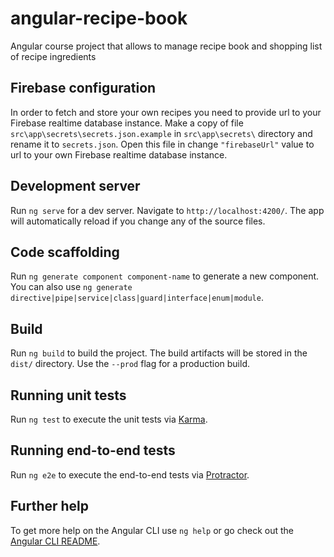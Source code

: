 # angular-recipe-book

Angular course project that allows to manage recipe book and shopping list of recipe ingredients

## Firebase configuration

In order to fetch and store your own recipes you need to provide url to your Firebase realtime database instance.
Make a copy of file `src\app\secrets\secrets.json.example` in `src\app\secrets\` directory and rename it to `secrets.json`.
Open this file in change `"firebaseUrl"` value to url to your own Firebase realtime database instance.

## Development server

Run `ng serve` for a dev server. Navigate to `http://localhost:4200/`. The app will automatically reload if you change any of the source files.

## Code scaffolding

Run `ng generate component component-name` to generate a new component. You can also use `ng generate directive|pipe|service|class|guard|interface|enum|module`.

## Build

Run `ng build` to build the project. The build artifacts will be stored in the `dist/` directory. Use the `--prod` flag for a production build.

## Running unit tests

Run `ng test` to execute the unit tests via [Karma](https://karma-runner.github.io).

## Running end-to-end tests

Run `ng e2e` to execute the end-to-end tests via [Protractor](http://www.protractortest.org/).

## Further help

To get more help on the Angular CLI use `ng help` or go check out the [Angular CLI README](https://github.com/angular/angular-cli/blob/master/README.md).
